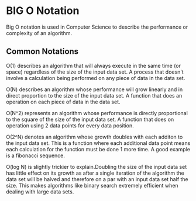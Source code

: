 # BIG O Notation

Big O notation is used in Computer Science to describe the performance or complexity of an algorithm.

## Common Notations

O(1) describes an algorithm that will always execute in the same time (or space) regardless of the size of the input data set.
A process that doesn't involve a calculation being performed on any piece of data in the data set.

O(N) describes an algorithm whose performance will grow linearly and in direct proportion to the size of the input data set.
A function that does an operation on each piece of data in the data set.

O(N^2) represents an algorithm whose performance is directly proportional to the square of the size of the input data set. 
A function that does on operation using 2 data points for every data position.

O(2^N) denotes an algorithm whose growth doubles with each additon to the input data set.
This is a function where each additional data point means each calculation for the function must be done 1 more time.
A good example is a fibonacci sequence.

O(log N) is slightly trickier to explain.Doubling the size of the input data set has little effect on its growth as after a 
single iteration of the algorithm the data set will be halved and therefore on a par with an input data set half the size.
This makes algorithms like binary search extremely efficient when dealing with large data sets.
